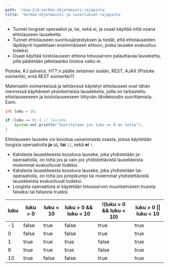 ```yaml
---
path: '/osa-2/4-verkko-ohjelmointi-rajapinta'
title: 'Verkko-ohjelmointi ja sovelluksen rajapinta'
---
```


<text-box variant='learningObjectives' name='Oppimistavoitteet'>

- Tunnet loogiset operaatiot ja, tai, sekä ei, ja osaat käyttää niitä osana ehtolauseen lauseketta.
- Tunnet ehtolauseen suoritusjärjestyksen ja tiedät, että ehtolauseiden läpikäynti lopetetaan ensimmäiseen ehtoon, jonka lauseke evaluoituu todeksi.
- Osaat käyttää toistolauseen ehtona totuusarvon palauttavaa lauseketta, jolla päätetään jatketaanko toistoa vaiko ei.

</text-box>

Pistoke, KJ palvelut,  HTT:n päälle selaimen sisään, REST, AJAX  (Pistoke esimerkki,  entä REST esimerkki?)





Materiaalin esimerkeissä ja tehtävissä käytetyt ehtolauseet ovat tähän mennessä käyttäneet yksinkertaisia lausekkeita, joilla on tarkasteltu ehtolauseeseen ja toistolauseeseen liittyvän lähdekoodin suorittamista. Esim.

```java
int luku = 10;

if (luku == 0) { // lauseke
    System.out.println("Suoritetaan jos luku == 0 on totta");
}
```



Ehtolauseen lauseke voi koostua useammasta osasta, joissa käytetään loogisia operaatioita **ja** `&&`, **tai** `||`, sekä **ei** `!`.

* Kahdesta lausekkeesta koostuva lauseke, joka yhdistetään ja-operaatiolla, on totta jos ja vain jos yhdistettävistä lausekkeista molemmat evaluoituvat todeksi.
* Kahdesta lausekkeesta koostuva lauseke, joka yhdistetään tai-operaatiolla, on totta jos jompikumpi tai molemmat yhdistettävistä lausekkeista evaluoituvat todeksi.
* Loogista operaatiota ei käytetään totuusarvon muuntamiseen truesta falseksi tai falsesta trueksi.



| luku  | luku > 0  | luku < 10  | luku > 0 && luku < 10  | !(luku > 0 && luku < 10)  | luku > 0 \|\| luku < 10  |
| ----- | --------- | ---------- | ---------------------- | ------------------------- | ---------------------- |
| -1    | false     | true       | false                  | true                      | true                   |
| 0     | false     | true       | false                  | true                      | true                   |
| 1     | true      | true       | true                   | false                     | true                   |
| 9     | true      | true       | true                   | false                     | true                   |
| 10    | true      | false      | false                  | true                      | true                   |


